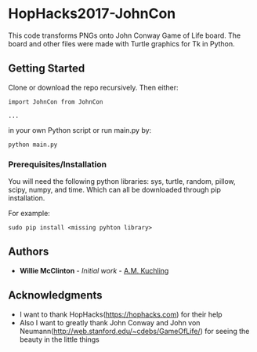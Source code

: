 # HopHacks2017-JohnCon

This code transforms PNGs onto John Conway Game of Life board. The board and other files were made with Turtle graphics for Tk in Python. 

## Getting Started

Clone or download the repo recursively. Then either:

```
import JohnCon from JohnCon

...
```

in your own Python script or run main.py by:

```
python main.py
```

### Prerequisites/Installation

You will need the following python libraries: sys, turtle, random, pillow, scipy, numpy, and time. Which can all be downloaded through pip installation. 

For example:

```
sudo pip install <missing pyhton library>
```

## Authors

* **Willie McClinton** - *Initial work* - [A.M. Kuchling](fiftyexamples.readthedocs.io/en/latest/life.html)


## Acknowledgments

* I want to thank HopHacks(https://hophacks.com) for their help
* Also I want to greatly thank John Conway and John von Neumann(http://web.stanford.edu/~cdebs/GameOfLife/) for seeing the beauty in the little things
